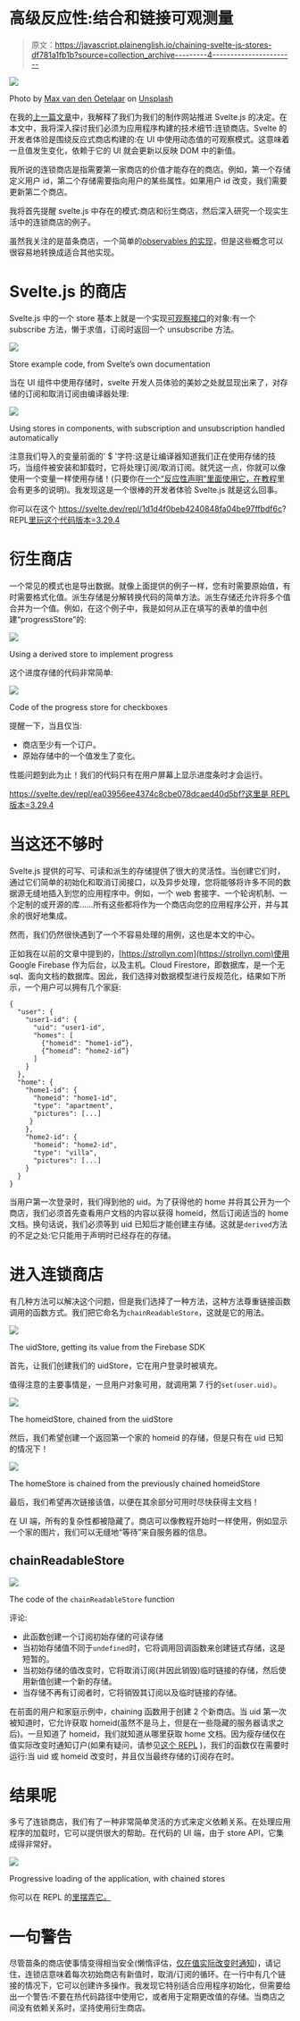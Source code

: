 # 高级反应性:结合和链接可观测量

> 原文：<https://javascript.plainenglish.io/chaining-svelte-js-stores-df781a1fb1b?source=collection_archive---------4----------------------->

![](img/9fce59d4daa038c83cada34e842c0e04.png)

Photo by [Max van den Oetelaar](https://unsplash.com/@maxvdo?utm_source=medium&utm_medium=referral) on [Unsplash](https://unsplash.com?utm_source=medium&utm_medium=referral)

在我的[上一篇文章](https://medium.com/@mikael.castellani/choosing-svelte-js-for-production-abc1d3d1ef7c)中，我解释了我们为我们的制作网站推进 Svelte.js 的决定。在本文中，我将深入探讨我们必须为应用程序构建的技术细节:连锁商店。Svelte 的开发者体验是围绕反应式商店构建的:在 UI 中使用动态值的可观察模式。这意味着一旦值发生变化，依赖于它的 UI 就会更新以反映 DOM 中的新值。

我所说的连锁商店是指需要第一家商店的价值才能存在的商店。例如，第一个存储定义用户 id，第二个存储需要指向用户的某些属性。如果用户 id 改变，我们需要更新第二个商店。

我将首先提醒 svelte.js 中存在的模式:商店和衍生商店，然后深入研究一个现实生活中的连锁商店的例子。

虽然我关注的是苗条商店，一个简单的[observables 的实现](https://github.com/sveltejs/svelte/blob/master/src/runtime/store/index.ts)，但是这些概念可以很容易地转换成适合其他实现。

# Svelte.js 的商店

Svelte.js 中的一个 store 基本上就是一个实现[可观察接口](https://github.com/tc39/proposal-observable)的对象:有一个 subscribe 方法，懒于求值，订阅时返回一个 unsubscribe 方法。

![](img/09c6eafd4386c35aa205f38af0b6aebf.png)

Store example code, from Svelte’s own documentation

当在 UI 组件中使用存储时，svelte 开发人员体验的美妙之处就显现出来了，对存储的订阅和取消订阅由编译器处理:

![](img/6c6333faa5f887a46d2a71f8f3a2b933.png)

Using stores in components, with subscription and unsubscription handled automatically

注意我们导入的变量前面的' $ '字符:这是让编译器知道我们正在使用存储的技巧，当组件被安装和卸载时，它将处理订阅/取消订阅。就凭这一点，你就可以像使用一个变量一样使用存储！(只要你在[一个“反应性声明”里面使用它，在教程](https://svelte.dev/tutorial/reactive-declarations)里会有更多的说明)。我发现这是一个很棒的开发者体验 Svelte.js 就是这么回事。

你可以在这个 https://svelte.dev/repl/1d1d4f0beb4240848fa04be97ffbdf6c? REPL[里玩这个代码版本=3.29.4](https://svelte.dev/repl/1d1d4f0beb4240848fa04be97ffbdf6c?version=3.29.4)

# 衍生商店

一个常见的模式也是导出数据。就像上面提供的例子一样，您有时需要原始值，有时需要格式化值。派生存储是分解转换代码的简单方法。派生存储还允许将多个值合并为一个值。例如，在这个例子中，我是如何从正在填写的表单的值中创建“progressStore”的:

![](img/0d0d83246ac82953a41afb2dfb20833c.png)

Using a derived store to implement progress

这个进度存储的代码非常简单:

![](img/94b994ced1f980480aeda54242252ac4.png)

Code of the progress store for checkboxes

提醒一下，当且仅当:

*   商店至少有一个订户。
*   原始存储中的一个值发生了变化。

性能问题到此为止！我们的代码只有在用户屏幕上显示进度条时才会运行。

[https://svelte.dev/repl/ea03956ee4374c8cbe078dcaed40d5bf?这里是 REPL 版本=3.29.4](https://svelte.dev/repl/ea03956ee4374c8cbe078dcaed40d5bf?version=3.29.4)

# 当这还不够时

Svelte.js 提供的可写、可读和派生的存储提供了很大的灵活性。当创建它们时，通过它们简单的初始化和取消订阅接口，以及异步处理，您将能够将许多不同的数据源无缝地插入到您的应用程序中。例如，一个 web 套接字、一个轮询机制、一个定制的或开源的库……所有这些都将作为一个商店向您的应用程序公开，并与其余的很好地集成。

然而，我们仍然很快遇到了一个不容易处理的用例，这也是本文的中心。

正如我在以前的文章中提到的，[https://strollyn.com](https://strollyn.com)使用 Google Firebase 作为后台，以及主机。Cloud Firestore，即数据库，是一个无 sql、面向文档的数据库。因此，我们选择对数据模型进行反规范化，结果如下所示，一个用户可以拥有几个家庭:

```
{
  "user": {
    "user1-id": {
      "uid": "user1-id",
      "homes": [
        {"homeid": “home1-id”},
        {“homeid”: “home2-id”}
      ]
    }
  },
  "home": {
    "home1-id": {
      "homeid": "home1-id",
      "type": "apartment",
      "pictures": [...]
     }
    },
    "home2-id": {
      "homeid": "home2-id",
      "type": "villa",
      "pictures": [...]
    }
  }
}
```

当用户第一次登录时，我们得到他的 uid。为了获得他的 home 并将其公开为一个商店，我们必须首先查看用户文档的内容以获得 homeid，然后订阅适当的 home 文档。换句话说，我们必须等到 uid 已知后才能创建主存储。这就是`derived`方法的不足之处:它只能用于声明时已经存在的存储。

# 进入连锁商店

有几种方法可以解决这个问题，但是我们选择了一种方法，这种方法尊重链接函数调用的函数方式。我们把它命名为`chainReadableStore`，这就是它的用法。

![](img/80519cddc4026bc2e2bb30055fd27711.png)

The uidStore, getting its value from the Firebase SDK

首先，让我们创建我们的 uidStore，它在用户登录时被填充。

值得注意的主要事情是，一旦用户对象可用，就调用第 7 行的`set(user.uid)`。

![](img/5feba0f13666b9053f89a5430c093cec.png)

The homeidStore, chained from the uidStore

然后，我们希望创建一个返回第一个家的 homeid 的存储，但是只有在 uid 已知的情况下！

![](img/4d9b72a794302b2b32b6ea93f1c524e9.png)

The homeStore is chained from the previously chained homeidStore

最后，我们希望再次链接该值，以便在其余部分可用时尽快获得主文档！

在 UI 端，所有的复杂性都被隐藏了。商店可以像教程开始时一样使用，例如显示一个家的图片，我们可以无缝地“等待”来自服务器的信息。

## chainReadableStore

![](img/a2a64e2de201eb69d1e5cd0f7ba3b6d4.png)

The code of the `chainReadableStore` function

评论:

*   此函数创建一个订阅初始存储的可读存储
*   当初始存储值不同于`undefined`时，它将调用回调函数来创建链式存储，这是短暂的。
*   当初始存储的值改变时，它将取消订阅(并因此销毁)临时链接的存储，然后使用新值创建一个新的存储。
*   当存储不再有订阅者时，它将销毁其订阅以及临时链接的存储。

在前面的用户和家庭示例中，chaining 函数用于创建 2 个新商店。当 uid 第一次被知道时，它允许获取 homeid(虽然不是马上，但是在一些隐藏的服务器请求之后)。一旦知道了 homeid，我们就知道从哪里获取 home 文档。因为瘦存储仅在值实际改变时通知订户(如果有疑问，请参见[这个 REPL](https://svelte.dev/repl/5903fbd16da740c49f75a24c236e5760?version=3.29.4) )，我们的函数仅在需要时运行:当 uid 或 homeid 改变时，并且仅当最终存储的订阅存在时。

# 结果呢

多亏了连锁商店，我们有了一种非常简单灵活的方式来定义依赖关系。在处理应用程序的加载时，它可以提供很大的帮助。在代码的 UI 端，由于 store API，它集成得非常好。

![](img/51a096976fbe1bf245d414b1e2a008d5.png)

Progressive loading of the application, with chained stores

你可以在 REPL 的[里摆弄它。](https://svelte.dev/repl/fbec6544d9fa450aad501de11f81195a?version=3.29.4)

# 一句警告

尽管苗条的商店使事情变得相当安全(懒惰评估，[仅在值实际改变时通知](https://svelte.dev/repl/5903fbd16da740c49f75a24c236e5760?version=3.29.4))，请记住，连锁店意味着每次初始商店有新值时，取消/订阅的循环。在一行中有几个链接的情况下，它可以创建许多操作。我发现它特别适合应用程序初始化，但需要给出一个警告:不要在热代码路径中使用它，或者用于定期更改值的存储。当商店之间没有依赖关系时，坚持使用衍生商店。